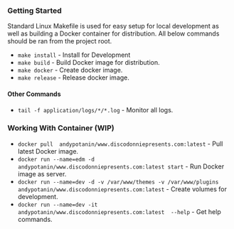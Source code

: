 
### Getting Started
Standard Linux Makefile is used for easy setup for local development as well as building a Docker container for distribution.
All below commands should be ran from the project root.

* `make install` - Install for Development
* `make build` - Build Docker image for distribution.
* `make docker` - Create docker image.
* `make release` - Release docker image.

#### Other Commands
* `tail -f application/logs/*/*.log` - Monitor all logs.

### Working With Container (WIP)
* `docker pull  andypotanin/www.discodonniepresents.com:latest` - Pull latest Docker image.
* `docker run --name=edm -d  andypotanin/www.discodonniepresents.com:latest start` - Run Docker image as server.
* `docker run --name=dev -d -v /var/www/themes -v /var/www/plugins andypotanin/www.discodonniepresents.com:latest` - Create volumes for development.
* `docker run --name=dev -it andypotanin/www.discodonniepresents.com:latest  --help` - Get help commands.
